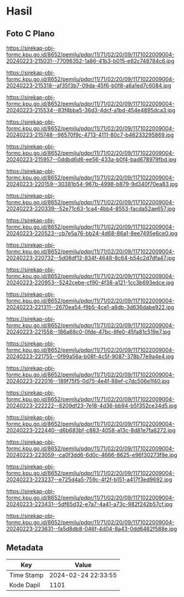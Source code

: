 # Hasil

## Foto C Plano

https://sirekap-obj-formc.kpu.go.id/8652/pemilu/pdpr/11/71/02/20/09/1171022009004-20240223-215031--77096352-1a86-41b3-b015-e82c748784c6.jpg

https://sirekap-obj-formc.kpu.go.id/8652/pemilu/pdpr/11/71/02/20/09/1171022009004-20240223-215318--af35f3b7-09da-45f6-b0f8-a6a1ed7c6084.jpg

https://sirekap-obj-formc.kpu.go.id/8652/pemilu/pdpr/11/71/02/20/09/1171022009004-20240223-215534--83f4bba5-36d3-4dcf-a1bd-454e4895dca3.jpg

https://sirekap-obj-formc.kpu.go.id/8652/pemilu/pdpr/11/71/02/20/09/1171022009004-20240223-215748--96570f9c-4713-4111-80c7-b46233295869.jpg

https://sirekap-obj-formc.kpu.go.id/8652/pemilu/pdpr/11/71/02/20/09/1171022009004-20240223-215957--0ddbd6d6-ee56-433a-b0f4-bad678979fbd.jpg

https://sirekap-obj-formc.kpu.go.id/8652/pemilu/pdpr/11/71/02/20/09/1171022009004-20240223-220159--30381b54-967b-4998-b879-9d340f70ea83.jpg

https://sirekap-obj-formc.kpu.go.id/8652/pemilu/pdpr/11/71/02/20/09/1171022009004-20240223-220339--52e71c63-1ca4-4bb4-8553-facda52ae657.jpg

https://sirekap-obj-formc.kpu.go.id/8652/pemilu/pdpr/11/71/02/20/09/1171022009004-20240223-220523--cb7e5a76-bb24-4d68-86a1-8ee7495e6ce0.jpg

https://sirekap-obj-formc.kpu.go.id/8652/pemilu/pdpr/11/71/02/20/09/1171022009004-20240223-220732--5d08df12-834f-4648-8c64-b54c2d7dfa47.jpg

https://sirekap-obj-formc.kpu.go.id/8652/pemilu/pdpr/11/71/02/20/09/1171022009004-20240223-220953--5242cebe-cf90-4f38-a121-1cc3b693edce.jpg

https://sirekap-obj-formc.kpu.go.id/8652/pemilu/pdpr/11/71/02/20/09/1171022009004-20240223-221311--2670ea54-f9b5-4ce1-a8db-3d636dabe922.jpg

https://sirekap-obj-formc.kpu.go.id/8652/pemilu/pdpr/11/71/02/20/09/1171022009004-20240223-221558--186a68c0-0fde-47bc-8fe0-45fa81c519e7.jpg

https://sirekap-obj-formc.kpu.go.id/8652/pemilu/pdpr/11/71/02/20/09/1171022009004-20240223-221755--0f99a56a-b08f-4c5f-9087-378b77e9a4e4.jpg

https://sirekap-obj-formc.kpu.go.id/8652/pemilu/pdpr/11/71/02/20/09/1171022009004-20240223-222016--189f75f5-0d75-4e4f-88ef-c7dc506e1f40.jpg

https://sirekap-obj-formc.kpu.go.id/8652/pemilu/pdpr/11/71/02/20/09/1171022009004-20240223-222222--8209df23-7e18-4d36-bb94-b5f352ce34d5.jpg

https://sirekap-obj-formc.kpu.go.id/8652/pemilu/pdpr/11/71/02/20/09/1171022009004-20240223-222440--d6b683bf-c883-4058-a13c-8d81e7fa6272.jpg

https://sirekap-obj-formc.kpu.go.id/8652/pemilu/pdpr/11/71/02/20/09/1171022009004-20240223-223059--ca0f3dd6-6d0c-4666-8625-e96f30273f9e.jpg

https://sirekap-obj-formc.kpu.go.id/8652/pemilu/pdpr/11/71/02/20/09/1171022009004-20240223-223237--e725d4a5-759c-4f2f-b151-a417f3ed9692.jpg

https://sirekap-obj-formc.kpu.go.id/8652/pemilu/pdpr/11/71/02/20/09/1171022009004-20240223-223431--5df65d32-e7a7-4a41-a73c-982f242b57cf.jpg

https://sirekap-obj-formc.kpu.go.id/8652/pemilu/pdpr/11/71/02/20/09/1171022009004-20240223-223631--fa5d8db8-046f-4d04-8a43-0dd6462f588e.jpg


## Metadata

| Key        | Value               |
| ---------- | ------------------- |
| Time Stamp | 2024-02-24 22:33:55 |
| Kode Dapil | 1101                |



